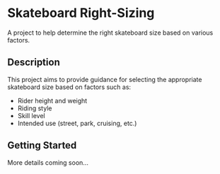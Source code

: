 # Skateboard Right-Sizing

A project to help determine the right skateboard size based on various factors.

## Description

This project aims to provide guidance for selecting the appropriate skateboard size based on factors such as:
- Rider height and weight
- Riding style
- Skill level
- Intended use (street, park, cruising, etc.)

## Getting Started

More details coming soon...
